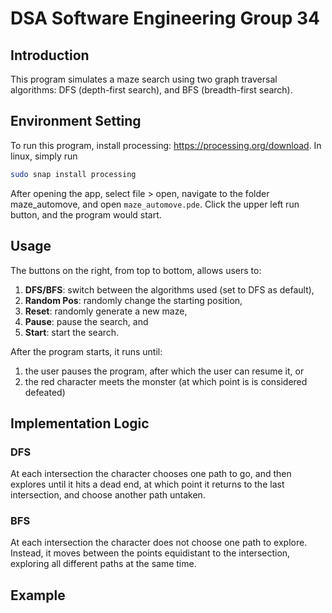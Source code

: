 # DSA Software Engineering Group 34

## Introduction
This program simulates a maze search using two graph traversal algorithms: 
DFS (depth-first search), and BFS (breadth-first search).

## Environment Setting
To run this program, install processing: https://processing.org/download.
In linux, simply run 
```bash
sudo snap install processing
```

After opening the app, select file > open,
navigate to the folder maze_automove, and open `maze_automove.pde`.
Click the upper left run button, and the program would start.

## Usage
The buttons on the right, from top to bottom, allows users to:
1. **DFS/BFS**: switch between the algorithms used (set to DFS as default),
2. **Random Pos**: randomly change the starting position,
3. **Reset**: randomly generate a new maze, 
4. **Pause**: pause the search, and
5. **Start**: start the search.

After the program starts, it runs until:
1. the user pauses the program, after which the user can resume it, or
2. the red character meets the monster (at which point is is considered defeated)

## Implementation Logic
### DFS
At each intersection the character chooses one path to go, and then explores until it hits a dead end, at which point it returns to the last intersection, and choose another path untaken.

### BFS
At each intersection the character does not choose one path to explore. Instead, it moves between the points equidistant to the intersection, exploring all different paths at the same time.


## Example